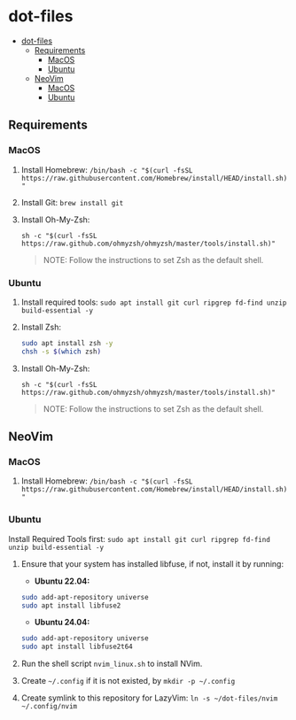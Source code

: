# dot-files

<!--toc:start-->

- [dot-files](#dot-files)
  - [Requirements](#requirements)
    - [MacOS](#macos)
    - [Ubuntu](#ubuntu)
  - [NeoVim](#neovim)
    - [MacOS <!-- {#nvim} -->](#macos-nvim)
    - [Ubuntu <!-- {#nvim} -->](#ubuntu-nvim)

## Requirements

### MacOS

1. Install Homebrew:
   `/bin/bash -c "$(curl -fsSL https://raw.githubusercontent.com/Homebrew/install/HEAD/install.sh)"`

1. Install Git:
   `brew install git`

1. Install Oh-My-Zsh:

   `sh -c "$(curl -fsSL https://raw.github.com/ohmyzsh/ohmyzsh/master/tools/install.sh)"`

   > NOTE: Follow the instructions to set Zsh as the default shell.

### Ubuntu

1. Install required tools:
   `sudo apt install git curl ripgrep fd-find unzip build-essential -y`

1. Install Zsh:

   ```bash
   sudo apt install zsh -y
   chsh -s $(which zsh)
   ```

1. Install Oh-My-Zsh:

   `sh -c "$(curl -fsSL https://raw.github.com/ohmyzsh/ohmyzsh/master/tools/install.sh)"`

   > NOTE: Follow the instructions to set Zsh as the default shell.

## NeoVim

### MacOS <!-- {#nvim} -->

1. Install Homebrew:
   `/bin/bash -c "$(curl -fsSL https://raw.githubusercontent.com/Homebrew/install/HEAD/install.sh)"`

### Ubuntu <!-- {#nvim:w} -->

Install Required Tools first:
`sudo apt install git curl ripgrep fd-find unzip build-essential -y`

1. Ensure that your system has installed libfuse, if not, install it by running:

   - **Ubuntu 22.04:**

   ```bash
   sudo add-apt-repository universe
   sudo apt install libfuse2
   ```

   - **Ubuntu 24.04:**

   ```bash
   sudo add-apt-repository universe
   sudo apt install libfuse2t64
   ```

1. Run the shell script `nvim_linux.sh` to install NVim.

1. Create `~/.config` if it is not existed, by `mkdir -p ~/.config`

1. Create symlink to this repository for LazyVim:
   `ln -s ~/dot-files/nvim ~/.config/nvim`
